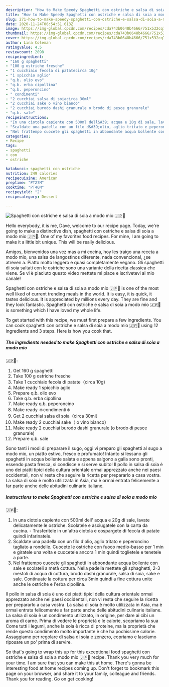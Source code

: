 ```yaml
---
description: "How to Make Speedy Spaghetti con ostriche e salsa di soia a modo mio  🇯🇵🍴"
title: "How to Make Speedy Spaghetti con ostriche e salsa di soia a modo mio  🇯🇵🍴"
slug: 271-how-to-make-speedy-spaghetti-con-ostriche-e-salsa-di-soia-a-modo-mio
date: 2020-11-24T06:54:51.613Z
image: https://img-global.cpcdn.com/recipes/cda743b0648b4666/751x532cq70/spaghetti-con-ostriche-e-salsa-di-soia-a-modo-mio-🇯🇵🍴-recipe-main-photo.jpg
thumbnail: https://img-global.cpcdn.com/recipes/cda743b0648b4666/751x532cq70/spaghetti-con-ostriche-e-salsa-di-soia-a-modo-mio-🇯🇵🍴-recipe-main-photo.jpg
cover: https://img-global.cpcdn.com/recipes/cda743b0648b4666/751x532cq70/spaghetti-con-ostriche-e-salsa-di-soia-a-modo-mio-🇯🇵🍴-recipe-main-photo.jpg
author: Lina Coleman
ratingvalue: 4.5
reviewcount: 2098
recipeingredient:
- "160 g spaghetti"
- "100 g ostriche fresche"
- "1 cucchiaio fecola di patatecirca 10g"
- "1 spicchio aglio"
- "q.b. olio evo"
- "q.b. erba cipollina"
- "q.b. peperoncino"
- " condimenti"
- "2 cucchiai salsa di soiacirca 30ml"
- "2 cucchiai sake o vino bianco"
- "2 cucchiai burodo dashi granurale o brodo di pesce granurale"
- "q.b. sale"
recipeinstructions:
- "In una ciotola capiente con 500ml dell&#39; acqua e 20g di sale, lavate delicatamente le ostriche. Scolatele e asciugatele con la carta da cucina.  Trasferitele in un&#39;altra ciotola e cospargete di fecola di patate quindi infarinatele."
- "Scaldate una padella con un filo d&#39;olio, aglio tritato e peperoncino tagliato a rondelle. Cuocete le ostriche con fuoco medio-basso per 1 min e giratele una volta e cuocetele ancora 1 min quindi toglietele e tenetele a parte."
- "Nel frattempo cuocete gli spaghetti in abbondante acqua bollente con sale e scolateli a metà cottura. Nella padella mettete gli sphaghetti, 2-3 mestoli di acqua di cottura, brodo dashi granurale, salsa di soia, sake e sale. Continuate la cottura per circa 3min quindi a fine cottura unite anche le ostriche e l&#39;erba cipollina."
categories:
- Recipe
tags:
- spaghetti
- con
- ostriche

katakunci: spaghetti con ostriche 
nutrition: 249 calories
recipecuisine: American
preptime: "PT27M"
cooktime: "PT46M"
recipeyield: "2"
recipecategory: Dessert

---
```



![Spaghetti con ostriche e salsa di soia a modo mio
 🇯🇵🍴](https://img-global.cpcdn.com/recipes/cda743b0648b4666/751x532cq70/spaghetti-con-ostriche-e-salsa-di-soia-a-modo-mio-🇯🇵🍴-recipe-main-photo.jpg)

Hello everybody, it is me, Dave, welcome to our recipe page. Today, we're going to make a distinctive dish, spaghetti con ostriche e salsa di soia a modo mio
 🇯🇵🍴. One of my favorites food recipes. For mine, I am going to make it a little bit unique. This will be really delicious.

Amigos, bienvenidos una vez mas a mi cocina, hoy les traigo una receta a modo mio, una salsa de langostinos diferente, nada convencional, ¿se atreven a. Piatto molto leggero e quasi completamente vegano. Gli spaghetti di soia saltati con le ostriche sono una variante della ricetta classica che viene. Se vi è piaciuto questo video mettete mi piace e iscrivetevi al mio canale!

Spaghetti con ostriche e salsa di soia a modo mio
 🇯🇵🍴 is one of the most well liked of current trending meals in the world. It is easy, it is quick, it tastes delicious. It is appreciated by millions every day. They are fine and they look fantastic. Spaghetti con ostriche e salsa di soia a modo mio
 🇯🇵🍴 is something which I have loved my whole life.


To get started with this recipe, we must first prepare a few ingredients. You can cook spaghetti con ostriche e salsa di soia a modo mio
 🇯🇵🍴 using 12 ingredients and 3 steps. Here is how you cook that.

<!--inarticleads1-->

##### The ingredients needed to make Spaghetti con ostriche e salsa di soia a modo mio
 🇯🇵🍴:

1. Get 160 g spaghetti
1. Take 100 g ostriche fresche
1. Take 1 cucchiaio fecola di patate（circa 10g）
1. Make ready 1 spicchio aglio
1. Prepare q.b. olio evo
1. Take q.b. erba cipollina
1. Make ready q.b. peperoncino
1. Make ready  ＊condimenti＊
1. Get 2 cucchiai salsa di soia（circa 30ml）
1. Make ready 2 cucchiai sake（ o vino bianco）
1. Make ready 2 cucchiai burodo dashi granurale (o brodo di pesce granurale)
1. Prepare q.b. sale


Sono tanti i modi di preparare il sugo, oggi vi preparo gli spaghetti al sugo a modo mio, un piatto estivo, fresco e profumato! Intanto si lessano gli spaghetti in acqua bollente salata e appena salgono a galla sono pronti, essendo pasta fresca, si condisce e si serve subito! Il pollo in salsa di soia è uno dei piatti tipici della cultura orientale ormai apprezzato anche nei paesi occidentali, non vi resta che seguire la ricetta per prepararlo a casa vostra. La salsa di soia è molto utilizzata in Asia, ma è ormai entrata felicemente a far parte anche delle abitudini culinarie italiane. 

<!--inarticleads2-->

##### Instructions to make Spaghetti con ostriche e salsa di soia a modo mio
 🇯🇵🍴:

1. In una ciotola capiente con 500ml dell&#39; acqua e 20g di sale, lavate delicatamente le ostriche. Scolatele e asciugatele con la carta da cucina.  - Trasferitele in un&#39;altra ciotola e cospargete di fecola di patate quindi infarinatele.
1. Scaldate una padella con un filo d&#39;olio, aglio tritato e peperoncino tagliato a rondelle. Cuocete le ostriche con fuoco medio-basso per 1 min e giratele una volta e cuocetele ancora 1 min quindi toglietele e tenetele a parte.
1. Nel frattempo cuocete gli spaghetti in abbondante acqua bollente con sale e scolateli a metà cottura. Nella padella mettete gli sphaghetti, 2-3 mestoli di acqua di cottura, brodo dashi granurale, salsa di soia, sake e sale. Continuate la cottura per circa 3min quindi a fine cottura unite anche le ostriche e l&#39;erba cipollina.


Il pollo in salsa di soia è uno dei piatti tipici della cultura orientale ormai apprezzato anche nei paesi occidentali, non vi resta che seguire la ricetta per prepararlo a casa vostra. La salsa di soia è molto utilizzata in Asia, ma è ormai entrata felicemente a far parte anche delle abitudini culinarie italiane. La salsa di soia è un condimento utilizzato, in origine, per dare ai cibi un aroma di carne. Prima di vedere le proprietà e le calorie, scopriamo la sua Come tutti i legumi, anche la soia è ricca di proteine, ma la proprietà che rende questo condimento molto importante è che ha pochissime calorie. Assaggiamo per regolare di salsa di soia e zenzero, copriamo e lasciamo riposare un po&#39; prima di servire. 

So that's going to wrap this up for this exceptional food spaghetti con ostriche e salsa di soia a modo mio
 🇯🇵🍴 recipe. Thank you very much for your time. I am sure that you can make this at home. There's gonna be interesting food at home recipes coming up. Don't forget to bookmark this page on your browser, and share it to your family, colleague and friends. Thank you for reading. Go on get cooking!
